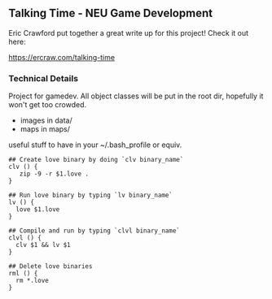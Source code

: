 ## Talking Time - NEU Game Development
Eric Crawford put together a great write up for this project! Check it out here:

https://ercraw.com/talking-time


### Technical Details
Project for gamedev. All object classes will be put in the root dir, hopefully it won't get too crowded.

- images in data/
- maps in maps/

useful stuff to have in your ~/.bash_profile or equiv.
```
## Create love binary by doing `clv binary_name`
clv () {
   zip -9 -r $1.love .
}

## Run love binary by typing `lv binary_name`
lv () {
  love $1.love
}

## Compile and run by typing `clvl binary_name`
clvl () {
  clv $1 && lv $1
}

## Delete love binaries
rml () {
  rm *.love
}
```
